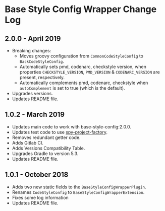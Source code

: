 # Base Style Config Wrapper Change Log

## 2.0.0 - April 2019

* Breaking changes:
  * Moves groovy configuration from `CommonCodeStyleConfig` to `BackCodeStyleConfig`.
  * Automatically sets pmd, codenarc, checkstyle version, when properties `CHECKSTYLE_VERSION`, `PMD_VERSION` & `CODENARC_VERSION` are present, respectively.
  * Automatically complements pmd, codenarc, checkstyle when `autoComplement` is set to true (which is the default).
* Upgrades versions.
* Updates README file.

## 1.0.2 - March 2019

* Updates main code to work with base-style-config:2.0.0.
* Updates test code to use [spy-project-factory](https://github.com/gmullerb/spy-project-factory).
* Removes redundant getter code.
* Adds Gitlab CI.
* Adds Versions Compatibility Table.
* Upgrades Gradle to version 5.3.
* Updates README file.

## 1.0.1 - October 2018

* Adds two new static fields to the `BaseStyleConfigWrapperPlugin`.
* Renames `CodeStyleConfig` to `BaseStyleConfigWrapperExtension`.
* Fixes some log information
* Updates README file.
